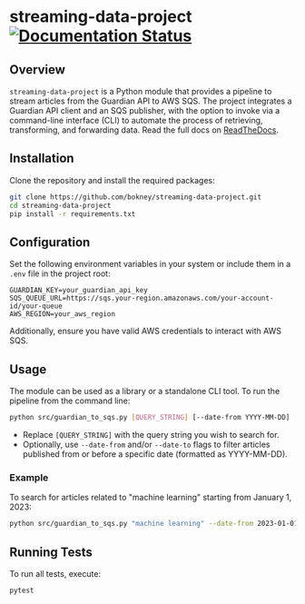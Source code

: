 
# streaming-data-project     [![Documentation Status](https://readthedocs.org/projects/streaming-data-project/badge/?version=latest)](https://streaming-data-project.readthedocs.io/en/latest/?badge=latest)

## Overview

`streaming-data-project` is a Python module that provides a pipeline to stream articles from the Guardian API to AWS SQS. The project integrates a Guardian API client and an SQS publisher, with the option to invoke via a command-line interface (CLI) to automate the process of retrieving, transforming, and forwarding data.
Read the full docs on [ReadTheDocs](https://streaming-data-project.readthedocs.io).

## Installation

Clone the repository and install the required packages:

```bash
git clone https://github.com/bokney/streaming-data-project.git
cd streaming-data-project
pip install -r requirements.txt
```

## Configuration

Set the following environment variables in your system or include them in a `.env` file in the project root:

```text
GUARDIAN_KEY=your_guardian_api_key
SQS_QUEUE_URL=https://sqs.your-region.amazonaws.com/your-account-id/your-queue
AWS_REGION=your_aws_region
```

Additionally, ensure you have valid AWS credentials to interact with AWS SQS.

## Usage

The module can be used as a library or a standalone CLI tool. To run the pipeline from the command line:

```bash
python src/guardian_to_sqs.py [QUERY_STRING] [--date-from YYYY-MM-DD] [--date-to YYYY-MM-DD]
```

- Replace `[QUERY_STRING]` with the query string you wish to search for.
- Optionally, use `--date-from` and/or `--date-to` flags to filter articles published from
  or before a specific date (formatted as YYYY-MM-DD).

### Example

To search for articles related to "machine learning" starting from January 1, 2023:

```bash
python src/guardian_to_sqs.py "machine learning" --date-from 2023-01-01
```

## Running Tests

To run all tests, execute:

```bash
pytest
```
